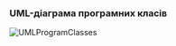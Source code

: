 ### UML-діаграма програмних класів


![UMLProgramClasses](https://github.com/oleksandrblazhko/ai-211-el/assets/81969518/ca01b37b-b601-4e38-884d-47fa303dcb13)
